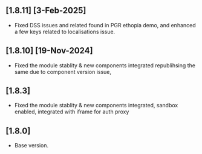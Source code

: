

## [1.8.11]  [3-Feb-2025]
- Fixed DSS issues and related found in PGR ethopia demo, and enhanced a few keys related to localisations issue.

## [1.8.10]  [19-Nov-2024]
- Fixed the module stablity & new components integrated republihsing the same due to component version issue, 

## [1.8.3]
- Fixed the module stablity & new components integrated, sandbox enabled, integrated with iframe for auth proxy

## [1.8.0]
- Base version.
